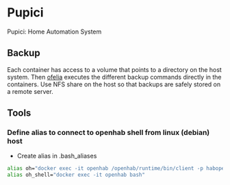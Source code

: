 # Pupici
Pupici: Home Automation System

## Backup
Each container has access to a volume that points to a directory on the host system. Then [ofelia](https://github.com/mcuadros/ofelia) executes the different backup commands directly in the containers. Use NFS share on the host so that backups are safely stored on a remote server.
## Tools
### Define alias to connect to openhab shell from linux (debian) host
- Create alias in .bash_aliases
```sh
alias oh="docker exec -it openhab /openhab/runtime/bin/client -p habopen"
alias oh_shell="docker exec -it openhab bash"
```